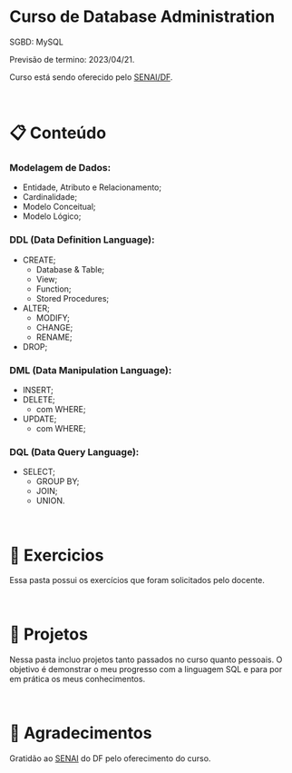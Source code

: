 # Curso de Database Administration

SGBD: MySQL

Previsão de termino: 2023/04/21.

Curso está sendo oferecido pelo [SENAI/DF](https://www.sistemafibra.org.br/senai/).

</br>

# :clipboard: Conteúdo

### Modelagem de Dados:
- Entidade, Atributo e Relacionamento;
- Cardinalidade;
- Modelo Conceitual;
- Modelo Lógico;
  
### DDL (Data Definition Language):
- CREATE;
  - Database & Table;
  - View;
  - Function;
  - Stored Procedures;
- ALTER;
  - MODIFY;
  - CHANGE;
  - RENAME;
- DROP;

### DML (Data Manipulation Language):
- INSERT;
- DELETE;
  - com WHERE;
- UPDATE;
  - com WHERE;

### DQL (Data Query Language):
- SELECT;
  - GROUP BY;
  - JOIN;
  - UNION.

</br>

# :file_folder: Exercicios

Essa pasta possui os exercícios que foram solicitados pelo docente.

</br>

# :file_folder: Projetos

Nessa pasta incluo projetos tanto passados no curso quanto pessoais.
O objetivo é demonstrar o meu progresso com a linguagem SQL e para por em prática os meus conhecimentos.

</br>

# :love_letter: Agradecimentos

Gratidão ao [SENAI](https://www.sistemafibra.org.br/senai/) do DF pelo oferecimento do curso.
